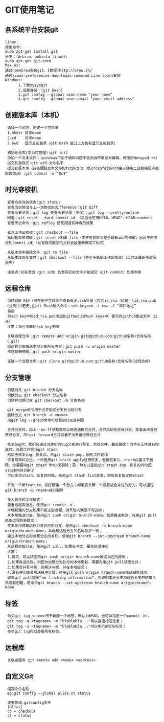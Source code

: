 # GIT使用笔记
## 各系统平台安装git
    linux：
	使用命令:
    sudo apt-get install git
	分支：（debian、unbuntu linux):
	sudo apt-get git-core
    Max os:
    通过homebrew安装git，[教程]http://brew.sh/
	通过xcode-preferences-downloads-command Line tools安装
    Windows:
          1.下载mysysgit
          2.设置身份：(git Bash)
          3.git config --global user.name "your name“
          4.git config --global user.email "your email address" 
		  
## 创建版本库（本机）
     选择一个地方，创建一个空目录
     1.mkdir 目录name
     2.cd    目录name
     3.pwd   显示当前目录（git Bash 窗口上方也有显示当前目录）
	
     初始化仓库(变为可管理):git init
     添加一个文本文件：（windows下由于编码问题不能用自带笔记本编辑，可使用Notepad ++) 
     提交到暂存区:git add 文件名字
     提交到版本库（只能跟踪文本文件如txt的改动，Microsofe的word由于使用二进制编辑不能跟踪改动）:git commit -m "备注”
	 
## 时光穿梭机
     查看仓库当前状态:git status
     查看当前修改与上一次修改的difference：git diff
     查看历史记录：git log 查看历史记录（简化）：git log --pretty=online
     回退：git reset --hard commit_id （最近也可用HEAD、HEAD^、HEAD~number）
     查看历史命令：git reflog 搭配回退有神奇的效果
   
     丢弃工作区修改：git checkout --file
     撤回暂存区修改：git reset HEAD file（由于暂存区会整合最新add的修改，因此不用考虑到commit_id）（从暂存区撤回的文件会被重新调回工作区）
   
     从版本库中删除文件：git rm file
     从版本库恢复文件：git checkout --file（等价于撤销工作区修改）（工作区最新修改会消失）  
 
     注意点:只有添加（git add）到暂存区的文件才能提交（git commit）到版本库

## 远程仓库
     创建SSH KEY（可在用户主目录下查看有无.ssh目录（包含id_rsa（私钥）\id_rsa.pub（公钥）))若无,在git Bash输入命令：ssh-keygen -t rsa -C “邮件地址”
     最后
     将ssh key中的id_rsa.pub添加到github上的ssh keys中，便可向github推送文件（公开）
     注意：每台电脑的ssh key不同
    
     关联远程仓库：git remote add origin git@github.com:github名称/仓库名称（.git)
     向远程仓库推送本地分支所有内容：git push -u origin master 
     推送最新修改：git push origin master
   
     克隆一个远程仓库：git clone git@github.com:github名称/仓库名称(远程仓库）
## 分支管理
     创建分支 git branch 分支名称     
     切换分支 git checkout 分支名称
     创建并切换分支 git checkout -b 分支名称
     
     git merge命令用于合并指定分支到当前分支
     删除分支 git branch -d <name>
     用git log --graph命令可以看到分支合并图

     合并分支时，加上--no-ff参数就可以用普通模式合并，合并后的历史有分支，能看出来曾经做过合并，而fast forward合并就看不出来曾经做过合并
      
     修复bug时，我们会通过创建新的bug分支进行修复，然后合并，最后删除；当手头工作没有完成时，先把工作现场git stash
     然后去修复bug，修复后，再git stash pop，回到工作现场
     恢复有两种办法，一种是用git stash apply进行恢复，但是恢复后，stash内容并不删除，你需要用git stash drop来删除；另一种方式是用git stash pop，恢复的同时把stash内容也删了 	
     可以多次stash，恢复的时候，先用git stash list查看，然后恢复指定的stash
   
     开发一个新feature，最好新建一个分支；如果要丢弃一个没有被合并过的分支，可以通过git branch -D <name>强行删除
   
     多人协作的工作模式：
     查看远程库信息，使用git remote -v；
     本地新建的分支如果不推送到远程，对其他人就是不可见的；
     从本地推送分支，使用git push origin branch-name，如果推送失败，先用git pull抓取远程的新提交；
     在本地创建和远程分支对应的分支，使用git checkout -b branch-name origin/branch-name，本地和远程分支的名称最好一致；
     建立本地分支和远程分支的关联，使用git branch --set-upstream branch-name origin/branch-name；
     从远程抓取分支，使用git pull，如果有冲突，要先处理冲突
     注意：
     1.首先，可以试图用git push origin branch-name推送自己的修改；
     2.如果推送失败，则因为远程分支比你的本地更新，需要先用git pull试图合并；
     3.如果合并有冲突，则解决冲突，并在本地提交；
     4.没有冲突或者解决掉冲突后，再用git push origin branch-name推送就能成功！
     如果git pull提示“no tracking information”，则说明本地分支和远程分支的链接关系没有创建，用命令git branch --set-upstream branch-name origin/branch-name
   
## 标签
     命令git tag <name>用于新建一个标签，默认为HEAD，也可以指定一个commit id；
     git tag -a <tagname> -m "blablabla..."可以指定标签信息；
     git tag -s <tagname> -m "blablabla..."可以用PGP签名标签；
     命令git tag可以查看所有标签。
## 远程库
     关联远程库 git remote add <name> <address>
## 自定义Git
     缩写命令名称 
     eg:git config --global alias.st status
     
     或者修改.gitconfig文件
     [alias]
     co = checkout
     st = status
       
   
      